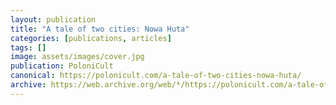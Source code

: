 ```yaml
---
layout: publication
title: "A tale of two cities: Nowa Huta"
categories: [publications, articles]
tags: []
image: assets/images/cover.jpg
publication: PoloniCult
canonical: https://polonicult.com/a-tale-of-two-cities-nowa-huta/
archive: https://web.archive.org/web/*/https://polonicult.com/a-tale-of-two-cities-nowa-huta/
---
```

